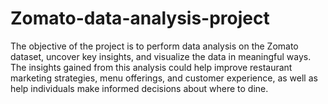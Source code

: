 # Zomato-data-analysis-project
The objective of the project is to perform data analysis on the Zomato dataset, uncover key insights, and visualize the data in meaningful ways. The insights gained from this analysis could help improve restaurant marketing strategies, menu offerings, and customer experience, as well as help individuals make informed decisions about where to dine.
